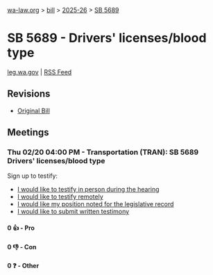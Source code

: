[wa-law.org](/) > [bill](/bill/) > [2025-26](/bill/2025-26/) > [SB 5689](/bill/2025-26/sb/5689/)

# SB 5689 - Drivers' licenses/blood type
[leg.wa.gov](https://app.leg.wa.gov/billsummary?BillNumber=5689&Year=2025&Initiative=false) | [RSS Feed](./rss.xml)

## Revisions
* [Original Bill](1/)

## Meetings
### Thu 02/20 04:00 PM - Transportation (TRAN): SB 5689 Drivers' licenses/blood type
Sign up to testify:
* [I would like to testify in person during the hearing](https://app.leg.wa.gov/csi/Testifier/Add?chamber=House&mId=32808&aId=164492&caId=25871&tId=1)
* [I would like to testify remotely](https://app.leg.wa.gov/csi/Testifier/Add?chamber=House&mId=32808&aId=164492&caId=25871&tId=2)
* [I would like my position noted for the legislative record](https://app.leg.wa.gov/csi/Testifier/Add?chamber=House&mId=32808&aId=164492&caId=25871&tId=3)
* [I would like to submit written testimony](https://app.leg.wa.gov/csi/Testifier/Add?chamber=House&mId=32808&aId=164492&caId=25871&tId=4)

#### 0 👍 - Pro

#### 0 👎 - Con

#### 0 ❓ - Other
